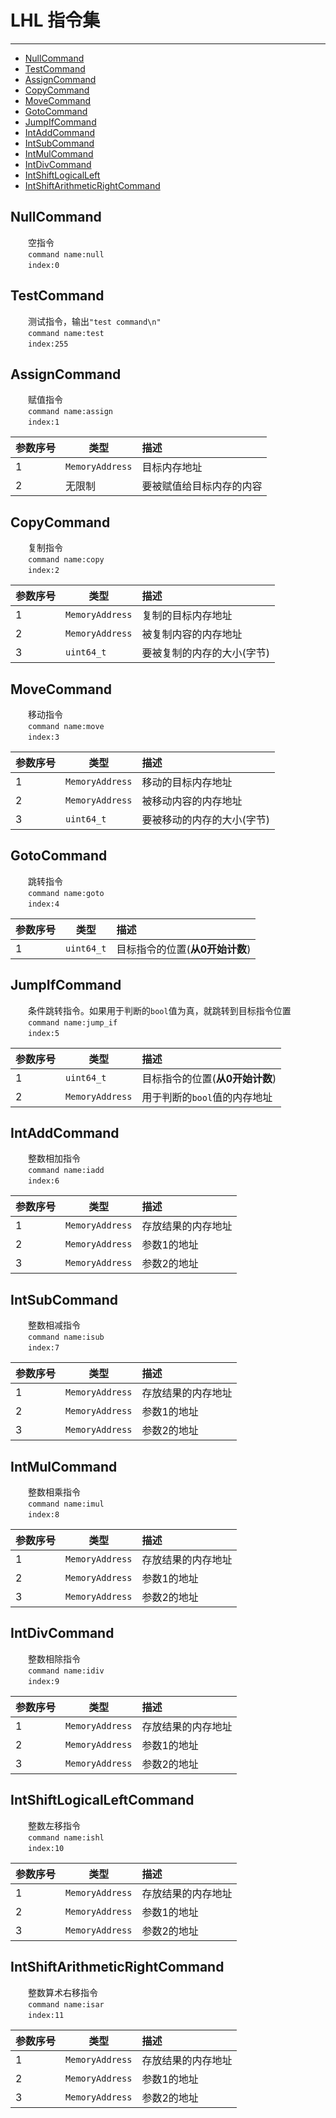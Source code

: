 # LHL 指令集
---
* [NullCommand](#NullCommand)
* [TestCommand](#TestCommand)
* [AssignCommand](#AssignCommand)
* [CopyCommand](#CopyCommand)
* [MoveCommand](#MoveCommand)
* [GotoCommand](#GotoCommand)
* [JumpIfCommand](#JumpIfCommand)
* [IntAddCommand](#IntAddCommand)
* [IntSubCommand](#IntSubCommand)
* [IntMulCommand](#IntMulCommand)
* [IntDivCommand](#IntDivCommand)
* [IntShiftLogicalLeft](#IntShiftlogicalLeftCommand)
* [IntShiftArithmeticRightCommand](#IntShiftArithmeticRightCommand)

## NullCommand
&emsp;&emsp;空指令  
&emsp;&emsp;`command name:null`  
&emsp;&emsp;`index:0`

## TestCommand
&emsp;&emsp;测试指令，输出`"test command\n"`  
&emsp;&emsp;`command name:test`  
&emsp;&emsp;`index:255`

## AssignCommand
&emsp;&emsp;赋值指令  
&emsp;&emsp;`command name:assign`  
&emsp;&emsp;`index:1`

|参数序号|类型|描述|
|:-|-|:-|
|1|`MemoryAddress`|目标内存地址|
|2|无限制|要被赋值给目标内存的内容|

## CopyCommand
&emsp;&emsp;复制指令  
&emsp;&emsp;`command name:copy`  
&emsp;&emsp;`index:2`

|参数序号|类型|描述|
|:-|-|:-|
|1|`MemoryAddress`|复制的目标内存地址|
|2|`MemoryAddress`|被复制内容的内存地址|
|3|`uint64_t`|要被复制的内存的大小(字节)

## MoveCommand
&emsp;&emsp;移动指令  
&emsp;&emsp;`command name:move`  
&emsp;&emsp;`index:3`

|参数序号|类型|描述|
|:-|-|:-|
|1|`MemoryAddress`|移动的目标内存地址|
|2|`MemoryAddress`|被移动内容的内存地址|
|3|`uint64_t`|要被移动的内存的大小(字节)

## GotoCommand
&emsp;&emsp;跳转指令  
&emsp;&emsp;`command name:goto`  
&emsp;&emsp;`index:4`

|参数序号|类型|描述|
|:-|-|:-|
|1|`uint64_t`|目标指令的位置(**从0开始计数**)|

## JumpIfCommand
&emsp;&emsp;条件跳转指令。如果用于判断的`bool`值为真，就跳转到目标指令位置  
&emsp;&emsp;`command name:jump_if`  
&emsp;&emsp;`index:5`

|参数序号|类型|描述|
|:-|-|:-|
|1|`uint64_t`|目标指令的位置(**从0开始计数**)|
|2|`MemoryAddress`|用于判断的`bool`值的内存地址|

## IntAddCommand
&emsp;&emsp;整数相加指令  
&emsp;&emsp;`command name:iadd`  
&emsp;&emsp;`index:6`

|参数序号|类型|描述|
|:-|-|:-|
|1|`MemoryAddress`|存放结果的内存地址|
|2|`MemoryAddress`|参数1的地址|
|3|`MemoryAddress`|参数2的地址|

## IntSubCommand
&emsp;&emsp;整数相减指令  
&emsp;&emsp;`command name:isub`  
&emsp;&emsp;`index:7`

|参数序号|类型|描述|
|:-|-|:-|
|1|`MemoryAddress`|存放结果的内存地址|
|2|`MemoryAddress`|参数1的地址|
|3|`MemoryAddress`|参数2的地址|

## IntMulCommand
&emsp;&emsp;整数相乘指令  
&emsp;&emsp;`command name:imul`  
&emsp;&emsp;`index:8`

|参数序号|类型|描述|
|:-|-|:-|
|1|`MemoryAddress`|存放结果的内存地址|
|2|`MemoryAddress`|参数1的地址|
|3|`MemoryAddress`|参数2的地址|

## IntDivCommand
&emsp;&emsp;整数相除指令  
&emsp;&emsp;`command name:idiv`  
&emsp;&emsp;`index:9`

|参数序号|类型|描述|
|:-|-|:-|
|1|`MemoryAddress`|存放结果的内存地址|
|2|`MemoryAddress`|参数1的地址|
|3|`MemoryAddress`|参数2的地址|

## IntShiftLogicalLeftCommand
&emsp;&emsp;整数左移指令  
&emsp;&emsp;`command name:ishl`  
&emsp;&emsp;`index:10`

|参数序号|类型|描述|
|:-|-|:-|
|1|`MemoryAddress`|存放结果的内存地址|
|2|`MemoryAddress`|参数1的地址|
|3|`MemoryAddress`|参数2的地址|

## IntShiftArithmeticRightCommand
&emsp;&emsp;整数算术右移指令  
&emsp;&emsp;`command name:isar`  
&emsp;&emsp;`index:11`

|参数序号|类型|描述|
|:-|-|:-|
|1|`MemoryAddress`|存放结果的内存地址|
|2|`MemoryAddress`|参数1的地址|
|3|`MemoryAddress`|参数2的地址|